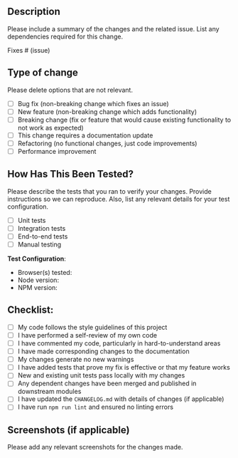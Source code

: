 ## Description

Please include a summary of the changes and the related issue. List any dependencies required for this change.

Fixes # (issue)

## Type of change

Please delete options that are not relevant.

- [ ] Bug fix (non-breaking change which fixes an issue)
- [ ] New feature (non-breaking change which adds functionality)
- [ ] Breaking change (fix or feature that would cause existing functionality to not work as expected)
- [ ] This change requires a documentation update
- [ ] Refactoring (no functional changes, just code improvements)
- [ ] Performance improvement

## How Has This Been Tested?

Please describe the tests that you ran to verify your changes. Provide instructions so we can reproduce. Also, list any relevant details for your test configuration.

- [ ] Unit tests
- [ ] Integration tests
- [ ] End-to-end tests
- [ ] Manual testing

**Test Configuration**:
* Browser(s) tested:
* Node version:
* NPM version:

## Checklist:

- [ ] My code follows the style guidelines of this project
- [ ] I have performed a self-review of my own code
- [ ] I have commented my code, particularly in hard-to-understand areas
- [ ] I have made corresponding changes to the documentation
- [ ] My changes generate no new warnings
- [ ] I have added tests that prove my fix is effective or that my feature works
- [ ] New and existing unit tests pass locally with my changes
- [ ] Any dependent changes have been merged and published in downstream modules
- [ ] I have updated the `CHANGELOG.md` with details of changes (if applicable)
- [ ] I have run `npm run lint` and ensured no linting errors

## Screenshots (if applicable)

Please add any relevant screenshots for the changes made.
